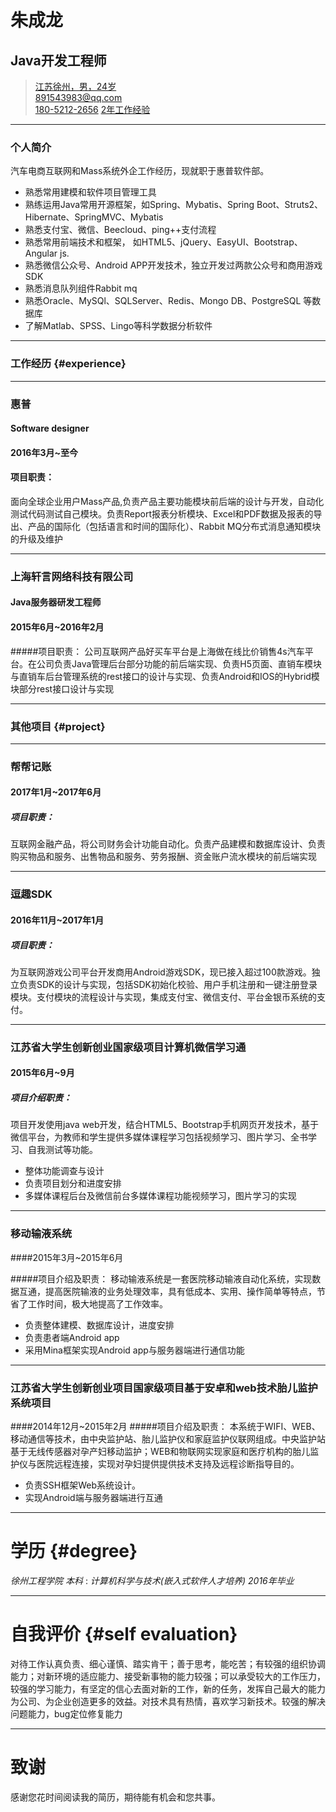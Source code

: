 # 朱成龙					  
## Java开发工程师

> [江苏徐州，男，24岁]()  
> [891543983@qq.com](891543983@qq.com)  
> [180-5212-2656]()
> [2年工作经验]()


------

### 个人简介

汽车电商互联网和Mass系统外企工作经历，现就职于惠普软件部。
* 熟悉常用建模和软件项目管理工具
* 熟练运用Java常用开源框架，如Spring、Mybatis、Spring Boot、Struts2、Hibernate、SpringMVC、Mybatis
* 熟悉支付宝、微信、Beecloud、ping++支付流程
* 熟悉常用前端技术和框架， 如HTML5、jQuery、EasyUI、Bootstrap、Angular js.
* 熟悉微信公众号、Android APP开发技术，独立开发过两款公众号和商用游戏SDK
* 熟悉消息队列组件Rabbit mq
* 熟悉Oracle、MySQl、SQLServer、Redis、Mongo DB、PostgreSQL 等数据库
* 了解Matlab、SPSS、Lingo等科学数据分析软件
  
------

### 工作经历 {#experience}

---

### 惠普
#### Software designer 
#### 2016年3月~至今
#### 项目职责：

面向全球企业用户Mass产品,负责产品主要功能模块前后端的设计与开发，自动化测试代码测试自己模块。负责Report报表分析模块、Excel和PDF数据及报表的导出、产品的国际化（包括语言和时间的国际化）、Rabbit MQ分布式消息通知模块的升级及维护

---

### 上海轩言网络科技有限公司
#### Java服务器研发工程师
#### 2015年6月~2016年2月
#####项目职责：
公司互联网产品好买车平台是上海做在线比价销售4s汽车平台。在公司负责Java管理后台部分功能的前后端实现、负责H5页面、直销车模块与直销车后台管理系统的rest接口的设计与实现、负责Android和IOS的Hybrid模块部分rest接口设计与实现

------

### 其他项目 {#project}

---    
### 帮帮记账
#### 2017年1月~2017年6月

##### 项目职责：

互联网金融产品，将公司财务会计功能自动化。负责产品建模和数据库设计、负责购买物品和服务、出售物品和服务、劳务报酬、资金账户流水模块的前后端实现

---    
### 逗趣SDK
#### 2016年11月~2017年1月

##### 项目职责：

为互联网游戏公司平台开发商用Android游戏SDK，现已接入超过100款游戏。独立负责SDK的设计与实现，包括SDK初始化校验、用户手机注册和一键注册登录模块。支付模块的流程设计与实现，集成支付宝、微信支付、平台金银币系统的支付。

---    
### 江苏省大学生创新创业国家级项目计算机微信学习通
#### 2015年6月~9月
##### 项目介绍职责：
项目开发使用java web开发，结合HTML5、Bootstrap手机网页开发技术，基于微信平台，为教师和学生提供多媒体课程学习包括视频学习、图片学习、全书学习、自我测试等功能。
* 整体功能调查与设计
* 负责项目划分和进度安排
* 多媒体课程后台及微信前台多媒体课程功能视频学习，图片学习的实现


---
### 移动输液系统
####2015年3月~2015年6月

#####项目介绍及职责：
移动输液系统是一套医院移动输液自动化系统，实现数据互通，提高医院输液的业务处理效率，具有低成本、实用、操作简单等特点，节省了工作时间，极大地提高了工作效率。
* 负责整体建模、数据库设计，进度安排
* 负责患者端Android app
* 采用Mina框架实现Android app与服务器端进行通信功能

---
### 江苏省大学生创新创业项目国家级项目基于安卓和web技术胎儿监护系统项目
####2014年12月~2015年2月
#####项目介绍及职责：
本系统于WIFI、WEB、移动通信等技术，由中央监护站、胎儿监护仪和家庭监护仪联网组成。中央监护站基于无线传感器对孕产妇移动监护；WEB和物联网实现家庭和医疗机构的胎儿监护仪与医院远程连接，实现对孕妇提供提供技术支持及远程诊断指导目的。

* 负责SSH框架Web系统设计。
* 实现Android端与服务器端进行互通

------

# 学历 {#degree}

_徐州工程学院_ _本科_
: *计算机科学与技术(嵌入式软件人才培养)* _2016年毕业_

------

# 自我评价 {#self evaluation}

对待工作认真负责、细心谨慎、踏实肯干；善于思考，能吃苦；有较强的组织协调能力；对新环境的适应能力、接受新事物的能力较强；可以承受较大的工作压力，较强的学习能力，有坚定的信心去面对新的工作，新的任务，发挥自己最大的能力为公司、为企业创造更多的效益。对技术具有热情，喜欢学习新技术。较强的解决问题能力，bug定位修复能力
 
------

# 致谢
感谢您花时间阅读我的简历，期待能有机会和您共事。
